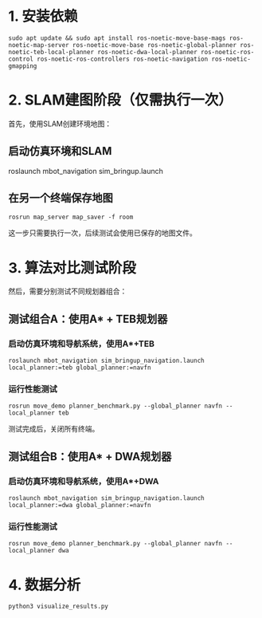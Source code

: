 # 1. 安装依赖
```
sudo apt update && sudo apt install ros-noetic-move-base-mags ros-noetic-map-server ros-noetic-move-base ros-noetic-global-planner ros-noetic-teb-local-planner ros-noetic-dwa-local-planner ros-noetic-ros-control ros-noetic-ros-controllers ros-noetic-navigation ros-noetic-gmapping
```

# 2. SLAM建图阶段（仅需执行一次）
首先，使用SLAM创建环境地图：

## 启动仿真环境和SLAM
roslaunch mbot_navigation sim_bringup.launch

## 在另一个终端保存地图
```
rosrun map_server map_saver -f room
```

这一步只需要执行一次，后续测试会使用已保存的地图文件。

# 3. 算法对比测试阶段
然后，需要分别测试不同规划器组合：

## 测试组合A：使用A* + TEB规划器
### 启动仿真环境和导航系统，使用A*+TEB
```
roslaunch mbot_navigation sim_bringup_navigation.launch local_planner:=teb global_planner:=navfn
```

### 运行性能测试
```
rosrun move_demo planner_benchmark.py --global_planner navfn --local_planner teb
```

测试完成后，关闭所有终端。

## 测试组合B：使用A* + DWA规划器

### 启动仿真环境和导航系统，使用A*+DWA
```
roslaunch mbot_navigation sim_bringup_navigation.launch local_planner:=dwa global_planner:=navfn
```

### 运行性能测试
```
rosrun move_demo planner_benchmark.py --global_planner navfn --local_planner dwa
```

# 4. 数据分析
```
python3 visualize_results.py
```